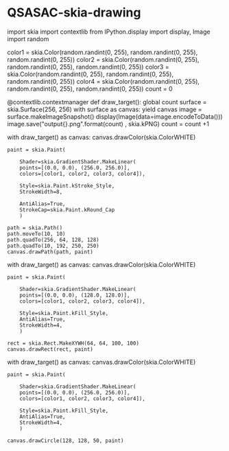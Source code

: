 # QSASAC-skia-drawing
import skia
import contextlib
from IPython.display import display, Image
import random

color1 = skia.Color(random.randint(0, 255), random.randint(0, 255), random.randint(0, 255))
color2 = skia.Color(random.randint(0, 255), random.randint(0, 255), random.randint(0, 255))
color3 = skia.Color(random.randint(0, 255), random.randint(0, 255), random.randint(0, 255))
color4 = skia.Color(random.randint(0, 255), random.randint(0, 255), random.randint(0, 255))
count = 0

@contextlib.contextmanager
def draw_target():
    global count
    surface = skia.Surface(256, 256)
    with surface as canvas:
        yield canvas
    image = surface.makeImageSnapshot()
    display(Image(data=image.encodeToData()))
    image.save("output{}.png".format(count) , skia.kPNG)
    count = count +1

with draw_target() as canvas:
    canvas.drawColor(skia.ColorWHITE)
    
    paint = skia.Paint(
        
        Shader=skia.GradientShader.MakeLinear(
        points=[(0.0, 0.0), (256.0, 256.0)],
        colors=[color1, color2, color3, color4]),
        
        Style=skia.Paint.kStroke_Style,
        StrokeWidth=8,
        
        AntiAlias=True,
        StrokeCap=skia.Paint.kRound_Cap
        )
        
    path = skia.Path()
    path.moveTo(10, 10)
    path.quadTo(256, 64, 128, 128)
    path.quadTo(10, 192, 250, 250)
    canvas.drawPath(path, paint)

with draw_target() as canvas:
    canvas.drawColor(skia.ColorWHITE)
    
    paint = skia.Paint(
        
        Shader=skia.GradientShader.MakeLinear(
        points=[(0.0, 0.0), (128.0, 128.0)],
        colors=[color1, color2, color3, color4]),
        
        Style=skia.Paint.kFill_Style,
        AntiAlias=True,
        StrokeWidth=4,
        )
    
    rect = skia.Rect.MakeXYWH(64, 64, 100, 100)
    canvas.drawRect(rect, paint)

with draw_target() as canvas:
    canvas.drawColor(skia.ColorWHITE)
    
    paint = skia.Paint(
        
        Shader=skia.GradientShader.MakeLinear(
        points=[(0.0, 0.0), (256.0, 256.0)],
        colors=[color1, color2, color3, color4]),
        
        Style=skia.Paint.kFill_Style,
        AntiAlias=True,
        StrokeWidth=4,
        )
    
    canvas.drawCircle(128, 128, 50, paint)
